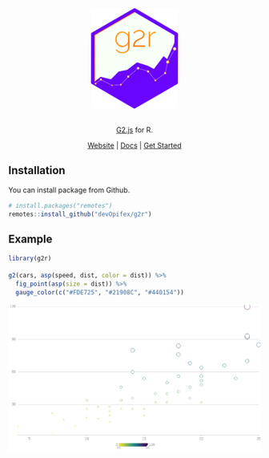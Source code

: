 
<div align="center">

<img src="man/figures/logo.png" height = "200px" />

<br />
<br />

<!-- badges: start -->

<!-- badges: end -->

[G2.js](https://g2.antv.vision/) for R.

[Website](https://g2r.opifex.org) | [Docs](https://g2r.opifex.org/articles/docs.html) | [Get
Started](https://g2r.dev/articles/get_started.html)

</div>

## Installation

You can install package from Github.

```r
# install.packages("remotes")
remotes::install_github("devOpifex/g2r")
```

## Example

```r
library(g2r)

g2(cars, asp(speed, dist, color = dist)) %>% 
  fig_point(asp(size = dist)) %>% 
  gauge_color(c("#FDE725", "#21908C", "#440154"))
```

![](man/figures/g2-example.png)
